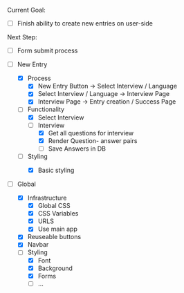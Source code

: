 Current Goal:
- [ ] Finish ability to create new entries on user-side


Next Step:
- [ ] Form submit process


- [ ] New Entry
    - [x] Process
        - [x] New Entry Button -> Select Interview / Language
        - [x] Select Interview / Language -> Interview Page
        - [x] Interview Page -> Entry creation / Success Page

    - [ ] Functionality
        - [x] Select Interview
        - [ ] Interview
            - [x] Get all questions for interview
            - [x] Render Question- answer pairs
            - [ ] Save Answers in DB
  
    - [ ] Styling
        - [x] Basic styling


- [ ] Global
    - [X] Infrastructure
        - [x] Global CSS
        - [x] CSS Variables
        - [x] URLS
        - [x] Use main app
    - [x] Reuseable buttons
    - [x] Navbar
    - [ ] Styling
        - [x] Font
        - [x] Background
        - [x] Forms
        - [ ] ...